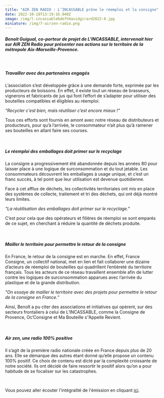 ```yaml
---
title: "AIR ZEN RADIO : L’INCASSABLE prône le réemploi et la consigne"
date: 2022-10-18T13:19:16.040Z
image: /img/l-incassablebdef©davidgirard2022-8.jpg
miniature: /img/7-airzen-radio.png
---
```


##### Benoit Guigual, co-porteur de projet de L’INCASSABLE, intervenait hier sur AIR ZEN Radio pour présenter nos actions sur le territoire de la métropole Aix-Marseille-Provence. 

<br/>

##### Travailler avec des partenaires engagés

L’association s’est développée grâce à une demande forte, exprimée par les producteurs de boissons. En effet, il existe tout un réseau de brasseurs, vignerons et fabricants de jus qui font l’effort de s’adapter pour utiliser des bouteilles compatibles et éligibles au réemploi.

_“Recycler c'est bien, mais réutiliser c’est encore mieux !”_

Tous ces efforts sont fournis en amont avec notre réseau de distributeurs et producteurs, pour qu’à l’arrivée, le consommateur n’ait plus qu’à ramener ses bouteilles en allant faire ses courses.

<br/>

##### Le réemploi des emballages doit primer sur le recyclage

La consigne a progressivement été abandonnée depuis les années 80 pour laisser place à une logique de surconsommation et du tout jetable. Les consommateurs découvrent les emballages à usage unique, et c’est un franc succès, à tel point que leur utilisation est devenue quotidienne.

Face à cet afflux de déchets, les collectivités territoriales ont mis en place des systèmes de collecte, traitement et tri des déchets, qui ont déjà montré leurs limites.

_“La réutilisation des emballages doit primer sur le recyclage."_

C’est pour cela que des opérateurs et filières de réemploi se sont emparés de ce sujet, en cherchant à réduire la quantité de déchets produite.

<br/>

##### Mailler le territoire pour permettre le retour de la consigne

En France, le retour de la consigne est en marche. En effet, France Consigne, un collectif national, met en lien et fait collaborer une dizaine d’acteurs de réemploi de bouteilles qui quadrillent l’entièreté du territoire français. Tous les acteurs de ce réseau travaillent ensemble afin de lutter contre les logiques de surconsommation apparues avec l’arrivée du plastique et de la grande distribution.

_"On essaye de mailler le territoire avec des projets pour permettre le retour de la consigne en France.”_

Ainsi, Benoît a pu citer des associations et initiatives qui opèrent, sur des secteurs frontaliers à celui de L’INCASSABLE, comme la Consigne de Provence, Oc’Consigne et Ma Bouteille s’’Appelle Revient.

<br/>

##### Air zen, une radio 100% positive

Il s’agit de la première radio nationale créée en France depuis plus de 20 ans. Elle se démarque des autres étant donné qu’elle propose un contenu 100% positif. Ce choix de contenu est dicté par la complexité croissante de notre société. Ils ont décidé de faire ressortir le positif alors qu’on a pour habitude de se focaliser sur les catastrophes.

<br/>

V﻿ous pouvez aller écouter l'intégralité de l'émission en cliquant [ici](https://www.airzen.fr/marseille-lincassable-prone-le-reemploie-et-la-consigne/).
